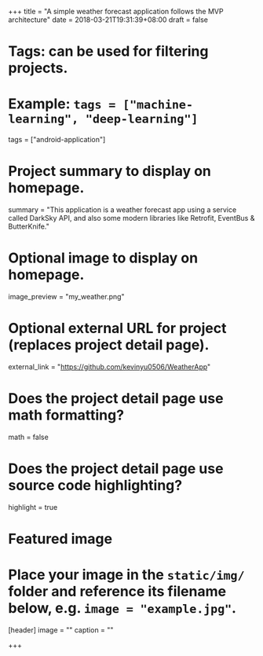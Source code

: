 +++
title = "A simple weather forecast application follows the MVP architecture"
date = 2018-03-21T19:31:39+08:00
draft = false

# Tags: can be used for filtering projects.
# Example: `tags = ["machine-learning", "deep-learning"]`
tags = ["android-application"]

# Project summary to display on homepage.
summary = "This application is a weather forecast app using a service called DarkSky API, and also some modern libraries like Retrofit, EventBus & ButterKnife."

# Optional image to display on homepage.
image_preview = "my_weather.png"

# Optional external URL for project (replaces project detail page).
external_link = "https://github.com/kevinyu0506/WeatherApp"

# Does the project detail page use math formatting?
math = false

# Does the project detail page use source code highlighting?
highlight = true

# Featured image
# Place your image in the `static/img/` folder and reference its filename below, e.g. `image = "example.jpg"`.
[header]
image = ""
caption = ""

+++
